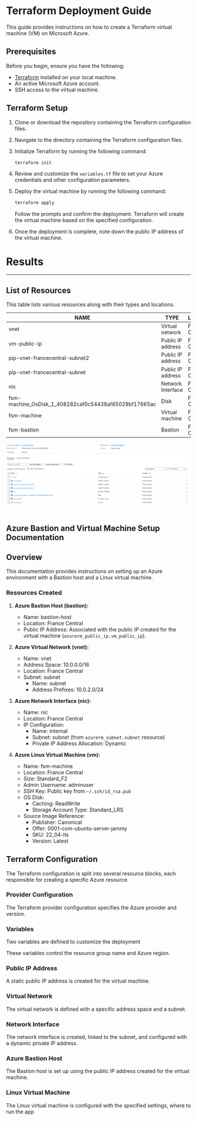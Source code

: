 # Terraform Deployment Guide

This guide provides instructions on how to create a Terraform virtual machine (VM) on Microsoft Azure.

## Prerequisites

Before you begin, ensure you have the following:

- [Terraform](https://www.terraform.io/downloads.html) installed on your local machine.
- An active Microsoft Azure account.
- SSH access to the virtual machine.

## Terraform Setup

1. Clone or download the repository containing the Terraform configuration files.

2. Navigate to the directory containing the Terraform configuration files.

3. Initialize Terraform by running the following command:

   ```bash
   terraform init
   ```

4. Review and customize the `variables.tf` file to set your Azure credentials and other configuration parameters.

5. Deploy the virtual machine by running the following command:

   ```bash
   terraform apply
   ```

   Follow the prompts and confirm the deployment. Terraform will create the virtual machine based on the specified configuration.

6. Once the deployment is complete, note down the public IP address of the virtual machine.

# Results
---
## List of Resources 
This table lists various resources along with their types and locations. 

| NAME                                  | TYPE                | LOCATION       |
|---------------------------------------|---------------------|----------------|
| vnet                                  | Virtual network     | France Central |
| vm-public-ip                          | Public IP address   | France Central |
| pip-vnet-francecentral-subnet2       | Public IP address   | France Central |
| pip-vnet-francecentral-subnet        | Public IP address   | France Central |
| nic                                   | Network Interface   | France Central |
| fsm-machine_OsDisk_1_408282caf0c54438af85029bf17665ac | Disk    | France Central |
| fsm-machine                           | Virtual machine     | France Central |
| fsm-bastion                           | Bastion             | France Central |

![Image Description](../docs/images/resource.png)

## Azure Bastion and Virtual Machine Setup Documentation

## Overview

This documentation provides instructions on setting up an Azure environment with a Bastion host and a Linux virtual machine.

### Resources Created

1. **Azure Bastion Host (bastion):**
   - Name: bastion-host
   - Location: France Central
   - Public IP Address: Associated with the public IP created for the virtual machine (`azurerm_public_ip.vm_public_ip`).

2. **Azure Virtual Network (vnet):**
   - Name: vnet
   - Address Space: 10.0.0.0/16
   - Location: France Central
   - Subnet: subnet
      - Name: subnet
      - Address Prefixes: 10.0.2.0/24

3. **Azure Network Interface (nic):**
   - Name: nic
   - Location: France Central
   - IP Configuration:
      - Name: internal
      - Subnet: subnet (from `azurerm_subnet.subnet` resource)
      - Private IP Address Allocation: Dynamic

4. **Azure Linux Virtual Machine (vm):**
   - Name: fsm-machine
   - Location: France Central
   - Size: Standard_F2
   - Admin Username: adminuser
   - SSH Key: Public key from `~/.ssh/id_rsa.pub`
   - OS Disk:
      - Caching: ReadWrite
      - Storage Account Type: Standard_LRS
   - Source Image Reference:
      - Publisher: Canonical
      - Offer: 0001-com-ubuntu-server-jammy
      - SKU: 22_04-lts
      - Version: Latest

## Terraform Configuration

The Terraform configuration is split into several resource blocks, each responsible for creating a specific Azure resource.

### Provider Configuration

The Terraform provider configuration specifies the Azure provider and version.

### Variables

Two variables are defined to customize the deployment

These variables control the resource group name and Azure region.

### Public IP Address

A static public IP address is created for the virtual machine.

### Virtual Network

The virtual network is defined with a specific address space and a subnet.

### Network Interface

The network interface is created, linked to the subnet, and configured with a dynamic private IP address.

### Azure Bastion Host

The Bastion host is set up using the public IP address created for the virtual machine.

### Linux Virtual Machine

The Linux virtual machine is configured with the specified settings, where to run the app


